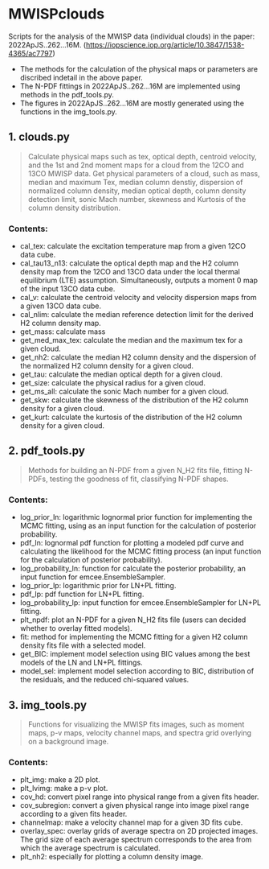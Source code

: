 # MWISPclouds
Scripts for the analysis of the MWISP data (individual clouds) in the paper: 2022ApJS..262...16M. (https://iopscience.iop.org/article/10.3847/1538-4365/ac7797)   
- The methods for the calculation of the physical maps or parameters are discribed indetail in the above paper.  
- The N-PDF fittings in 2022ApJS..262...16M are implemented using methods in the pdf_tools.py.  
- The figures in 2022ApJS..262...16M are mostly generated using the functions in the img_tools.py.  

## 1. clouds.py 
> Calculate physical maps such as tex, optical depth, centroid velocity, and the 1st and 2nd moment maps for a cloud from the 12CO and 13CO MWISP data. 
> Get physical parameters of a cloud, such as mass, median and maximum Tex, median column denstiy, dispersion of normalized column density, median optical depth, column density detection limit, sonic Mach number, skewness and Kurtosis of the column density distribution.

### Contents:
- cal_tex: calculate the excitation temperature map from a given 12CO data cube.
- cal_tau13_n13: calculate the optical depth map and the H2 column density map from the 12CO and 13CO data under the local thermal equilibrium (LTE) assumption. Simultaneously, outputs a moment 0 map of the input 13CO data cube.
- cal_v: calculate the centroid velocity and velocity dispersion maps from a given 13CO data cube.
- cal_nlim: calculate the median reference detection limit for the derived H2 column density map.
- get_mass: calculate mass
- get_med_max_tex: calculate the median and the maximum tex for a given cloud.
- get_nh2: calculate the median H2 column density and the dispersion of the normalized H2 column density for a given cloud.
- get_tau: calculate the median optical depth for a given cloud.
- get_size: calculate the physical radius for a given cloud.
- get_ms_all: calculate the sonic Mach number for a given cloud.
- get_skw: calculate the skewness of the distribution of the H2 column density for a given cloud.
- get_kurt: calculate the kurtosis of the distribution of the H2 column density for a given cloud.

## 2. pdf_tools.py
> Methods for building an N-PDF from a given N_H2 fits file, fitting N-PDFs, testing the goodness of fit, classifying N-PDF shapes.

### Contents:
- log_prior_ln: logarithmic lognormal prior function for implementing the MCMC fitting, using as an input function for the calculation of posterior probability.
- pdf_ln: lognormal pdf function for plotting a modeled pdf curve and calculating the likelihood for the MCMC fitting process (an input function for the calculation of posterior probability).
- log_probability_ln: function for calculate the posterior probability, an input function for emcee.EnsembleSampler.
- log_prior_lp: logarithmic prior for LN+PL fitting.
- pdf_lp: pdf function for LN+PL fitting.
- log_probability_lp: input function for emcee.EnsembleSampler for LN+PL fitting.
- plt_npdf: plot an N-PDF for a given N_H2 fits file (users can decided whether to overlay fitted models).
- fit: method for implementing the MCMC fitting for a given H2 column density fits file with a selected model.
- get_BIC: implement model selection using BIC values among the best models of the LN and LN+PL fittings. 
- model_sel: implement model selection according to BIC, distribution of the residuals, and the reduced chi-squared values. 

## 3. img_tools.py
> Functions for visualizing the MWISP fits images, such as moment maps, p-v maps, velocity channel maps, and spectra grid overlying on a background image.

### Contents:

- plt_img: make a 2D plot. 
- plt_lvimg: make a p-v plot. 
- cov_hd: convert pixel range into physical range from a given fits header.
- cov_subregion: convert a given physical range into image pixel range according to a given fits header. 
- channelmap: make a velocity channel map for a given 3D fits cube.
- overlay_spec: overlay grids of average spectra on 2D projected images. The grid size of each average spectrum corresponds to the area from which the average spectrum is calculated.
- plt_nh2: especially for plotting a column density image.

